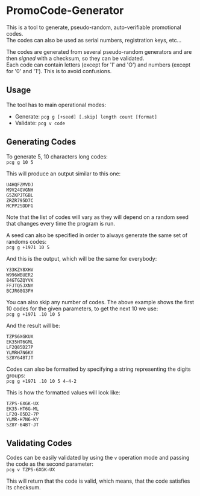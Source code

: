 # PromoCode-Generator

This is a tool to generate, pseudo-random, auto-verifiable promotional codes.<br>
The codes can also be used as serial numbers, registration keys, etc...

The codes are generated from several pseudo-random generators and are then _signed_ with a checksum, so they can be validated.<br>
Each code can contain letters (except for 'I' and 'O') and numbers (except for '0' and '1'). This is to avoid confusions.

## Usage

The tool has to main operational modes:

- Generate: `pcg g [+seed] [.skip] length count [format]`
- Validate: `pcg v code`

## Generating Codes

To generate 5, 10 characters long codes:<br>
`pcg g 10 5`

This will produce an output similar to this one:
```
U4HQFZMVDJ
M9V24GVGNH
G5ZKPJTGBL
ZRZR795D7C
MCPP2SDDFG
```
Note that the list of codes will vary as they will depend on a random seed that changes every time the program is run.

A seed can also be specified in order to always generate the same set of randoms codes:<br>
`pcg g +1971 10 5`

And this is the output, which will be the same for everybody:
```
Y33KZY8XHV
W996WBUER2
84GTGZQYVK
FFJTQ5JXNY
BCJR68G3FH
```

You can also skip any number of codes. The above example shows the first 10 codes for the given parameters, to get the next 10 we use:<br>
`pcg g +1971 .10 10 5`

And the result will be:
```
TZPS6XGKUX
EK35HT6GML
LF2Q85D27P
YLMRH7N6KY
SZ8Y64BTJT
```

Codes can also be formatted by specifying a string representing the digits groups:<br>
`pcg g +1971 .10 10 5 4-4-2`

This is how the formatted values will look like:
```
TZPS-6XGK-UX
EK35-HT6G-ML
LF2Q-85D2-7P
YLMR-H7N6-KY
SZ8Y-64BT-JT
```

## Validating Codes

Codes can be easily validated by using the `v` operation mode and passing the code as the second parameter:<br>
`pcg v TZPS-6XGK-UX`

This will return that the code is valid, which means, that the code satisfies its checksum.
